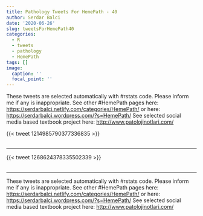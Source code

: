 ```yaml
---
title: Pathology Tweets For HemePath - 40
author: Serdar Balci
date: '2020-06-26'
slug: tweetsForHemePath40
categories:
  - R
  - tweets
  - pathology
  - HemePath
tags: []
image:
  caption: ''
  focal_point: ''
---
```



These tweets are selected automatically with #rstats code. Please inform me if any is inappropriate.
See other #HemePath pages here: https://serdarbalci.netlify.com/categories/HemePath/  or here: https://serdarbalci.wordpress.com/?s=HemePath/ 
See selected social media based textbook project here: http://www.patolojinotlari.com/

{{< tweet 1214985790377336835 >}}
<br>
<br>
<hr>
{{< tweet 1268624378335502339 >}}
<br>
<br>
<hr>


These tweets are selected automatically with #rstats code. Please inform me if any is inappropriate.
See other #HemePath pages here: https://serdarbalci.netlify.com/categories/HemePath/  or here: https://serdarbalci.wordpress.com/?s=HemePath/ 
See selected social media based textbook project here: http://www.patolojinotlari.com/
